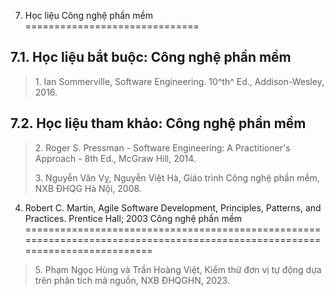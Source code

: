 7. Học liệu Công nghệ phần mềm
==============================

7.1. Học liệu bắt buộc: Công nghệ phần mềm
------------------------------------------

> 1\. Ian Sommerville, Software Engineering. 10^th^ Ed., Addison-Wesley,
> 2016.

 7.2. Học liệu tham khảo: Công nghệ phần mềm
-------------------------------------------

> 2\. Roger S. Pressman - Software Engineering: A Practitioner\'s
> Approach - 8th Ed., McGraw Hill, 2014.
>
> 3\. Nguyễn Văn Vỵ, Nguyễn Việt Hà, Giáo trình Công nghệ phần mềm, NXB
> ĐHQG Hà Nội, 2008.

4. Robert C. Martin, Agile Software Development, Principles, Patterns, and Practices. Prentice Hall; 2003 Công nghệ phần mềm
============================================================================================================================

> 5\. Phạm Ngọc Hùng và Trần Hoàng Việt, Kiểm thử đơn vị tự động dựa
> trên phân tích mã nguồn, NXB ĐHQGHN, 2023.

